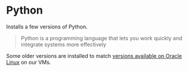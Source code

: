 # Python

Installs a few versions of Python.

> Python is a programming language that lets you work quickly and integrate
> systems more effectively

Some older versions are installed to match
[versions available on Oracle Linux](https://yum.oracle.com/oracle-linux-python.html)
on our VMs.
